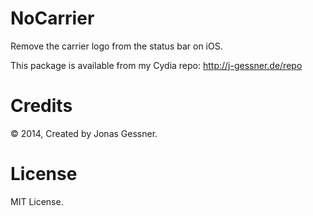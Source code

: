NoCarrier
=========

Remove the carrier logo from the status bar on iOS.<p>
This package is available from my Cydia repo: http://j-gessner.de/repo

Credits
========
© 2014, Created by Jonas Gessner.

License
=======
MIT License.
